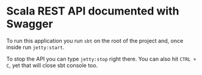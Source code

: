 # Scala REST API documented with Swagger

To run this application you run `sbt` on the root of the project and, once inside run `jetty:start`.

To stop the API you can type `jetty:stop` right there. You can also hit `CTRL + C`, yet that will close sbt console too.
